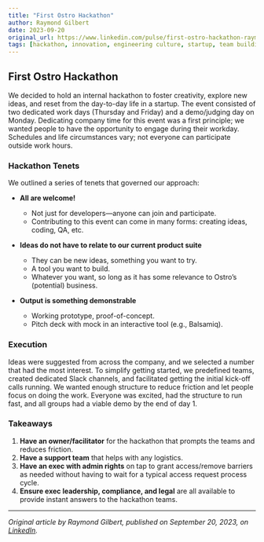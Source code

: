 ```yaml
---
title: "First Ostro Hackathon"
author: Raymond Gilbert
date: 2023-09-20
original_url: https://www.linkedin.com/pulse/first-ostro-hackathon-raymond-gilbert/
tags: [hackathon, innovation, engineering culture, startup, team building]
---
```


## First Ostro Hackathon

We decided to hold an internal hackathon to foster creativity, explore new ideas, and reset from the day-to-day life in a startup. The event consisted of two dedicated work days (Thursday and Friday) and a demo/judging day on Monday. Dedicating company time for this event was a first principle; we wanted people to have the opportunity to engage during their workday. Schedules and life circumstances vary; not everyone can participate outside work hours.

### Hackathon Tenets

We outlined a series of tenets that governed our approach:

- **All are welcome!**
  - Not just for developers—anyone can join and participate.
  - Contributing to this event can come in many forms: creating ideas, coding, QA, etc.

- **Ideas do not have to relate to our current product suite**
  - They can be new ideas, something you want to try.
  - A tool you want to build.
  - Whatever you want, so long as it has some relevance to Ostro’s (potential) business.

- **Output is something demonstrable**
  - Working prototype, proof-of-concept.
  - Pitch deck with mock in an interactive tool (e.g., Balsamiq).

### Execution

Ideas were suggested from across the company, and we selected a number that had the most interest. To simplify getting started, we predefined teams, created dedicated Slack channels, and facilitated getting the initial kick-off calls running. We wanted enough structure to reduce friction and let people focus on doing the work. Everyone was excited, had the structure to run fast, and all groups had a viable demo by the end of day 1.

### Takeaways

1. **Have an owner/facilitator** for the hackathon that prompts the teams and reduces friction.
2. **Have a support team** that helps with any logistics.
3. **Have an exec with admin rights** on tap to grant access/remove barriers as needed without having to wait for a typical access request process cycle.
4. **Ensure exec leadership, compliance, and legal** are all available to provide instant answers to the hackathon teams.

---

*Original article by Raymond Gilbert, published on September 20, 2023, on [LinkedIn](https://www.linkedin.com/pulse/first-ostro-hackathon-raymond-gilbert/).*

